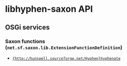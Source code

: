 # libhyphen-saxon API

## OSGi services

### Saxon functions (`net.sf.saxon.lib.ExtensionFunctionDefinition`)

- [`{http://hunspell.sourceforge.net/Hyphen}hyphenate`](java/org/daisy/pipeline/braille/libhyphen/saxon/impl/HyphenateDefinition.java)


<link rev="dp2:doc" href="./"/>
<link rel="rdf:type" href="http://www.daisy.org/ns/pipeline/apidoc"/>
